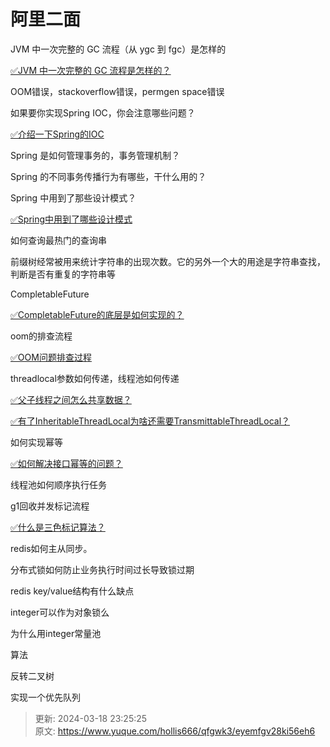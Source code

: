 # 阿里二面



JVM 中一次完整的 GC 流程（从 ygc 到 fgc）是怎样的

[✅JVM 中一次完整的 GC 流程是怎样的？](https://www.yuque.com/hollis666/qfgwk3/nm3u0khcxyc42u9q)

OOM错误，stackoverflow错误，permgen space错误

如果要你实现Spring IOC，你会注意哪些问题？

[✅介绍一下Spring的IOC](https://www.yuque.com/hollis666/qfgwk3/wswp59)

Spring 是如何管理事务的，事务管理机制？

Spring 的不同事务传播行为有哪些，干什么用的？

Spring 中用到了那些设计模式？

[✅Spring中用到了哪些设计模式](https://www.yuque.com/hollis666/qfgwk3/kirdzq)

如何查询最热门的查询串

前缀树经常被用来统计字符串的出现次数。它的另外一个大的用途是字符串查找，判断是否有重复的字符串等

CompletableFuture

[✅CompletableFuture的底层是如何实现的？](https://www.yuque.com/hollis666/qfgwk3/qgrygdsu04a6vfzw)

oom的排查流程

[✅OOM问题排查过程](https://www.yuque.com/hollis666/qfgwk3/vdnaxh)

threadlocal参数如何传递，线程池如何传递

[✅父子线程之间怎么共享数据？](https://www.yuque.com/hollis666/qfgwk3/adgan2125uzrsbte)

[✅有了InheritableThreadLocal为啥还需要TransmittableThreadLocal？](https://www.yuque.com/hollis666/qfgwk3/fucuuyqoqv8rdkpr)

如何实现幂等

[✅如何解决接口幂等的问题？](https://www.yuque.com/hollis666/qfgwk3/gz2qwl)

线程池如何顺序执行任务

g1回收并发标记流程

[✅什么是三色标记算法？](https://www.yuque.com/hollis666/qfgwk3/lva8a9gfhagbrw2g)

redis如何主从同步。

分布式锁如何防止业务执行时间过长导致锁过期

redis key/value结构有什么缺点

integer可以作为对象锁么

为什么用integer常量池

算法

反转二叉树

实现一个优先队列



> 更新: 2024-03-18 23:25:25  
> 原文: <https://www.yuque.com/hollis666/qfgwk3/eyemfgv28ki56eh6>